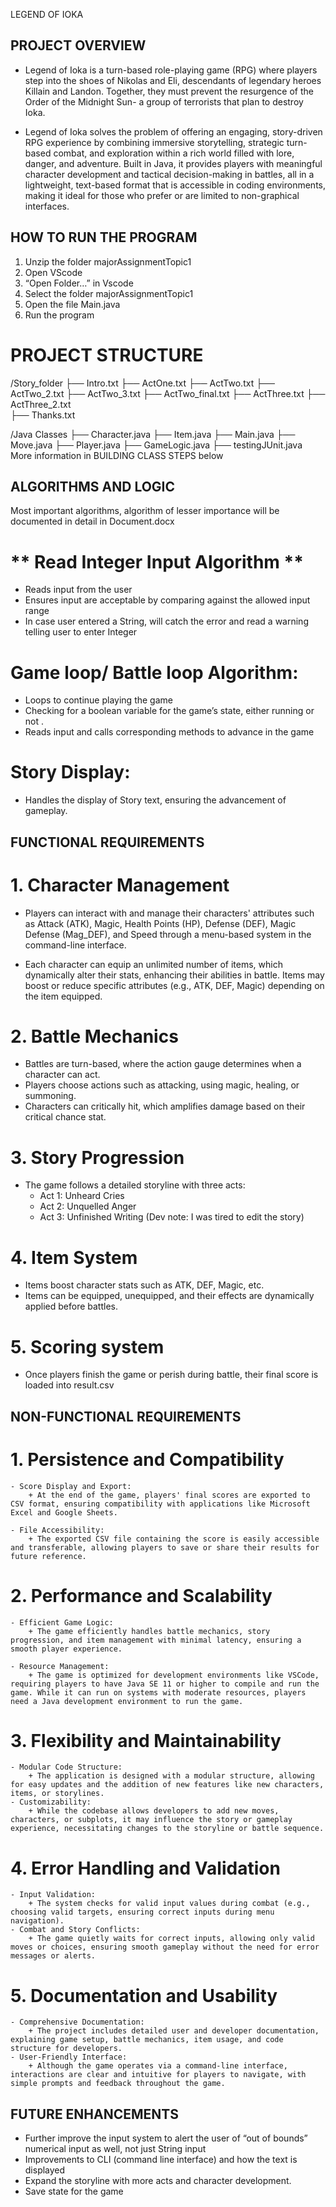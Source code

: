 LEGEND OF IOKA 
## PROJECT OVERVIEW

- Legend of Ioka is a turn-based role-playing game (RPG) where players step into the shoes of Nikolas and   Eli, descendants of legendary heroes Killain and Landon. Together, they must prevent the resurgence of the Order of the Midnight Sun- a group of terrorists that plan to destroy Ioka. 


- Legend of Ioka solves the problem of offering an engaging, story-driven RPG experience by combining immersive storytelling, strategic turn-based combat, and exploration within a rich world filled with lore, danger, and adventure. Built in Java, it provides players with meaningful character development and tactical decision-making in battles, all in a lightweight, text-based format that is accessible in coding environments, making it ideal for those who prefer or are limited to non-graphical interfaces.

## HOW TO RUN THE PROGRAM
1. Unzip the folder majorAssignmentTopic1
2. Open VScode
3. “Open Folder…” in Vscode
4. Select the folder majorAssignmentTopic1
5. Open the file Main.java
6. Run the program

# PROJECT STRUCTURE
/Story_folder
  ├── Intro.txt 
  ├── ActOne.txt 
  ├── ActTwo.txt 
  ├── ActTwo_2.txt 
  ├── ActTwo_3.txt 
  ├── ActTwo_final.txt 
  ├── ActThree.txt 
  ├── ActThree_2.txt   
  ├── Thanks.txt 

/Java Classes
  ├── Character.java 
  ├── Item.java 
  ├── Main.java 
  ├── Move.java 
  ├── Player.java 
  ├── GameLogic.java 
  ├── testingJUnit.java 
More information in BUILDING CLASS STEPS below



## ALGORITHMS AND LOGIC

Most important algorithms, algorithm of lesser importance will be documented in detail in Document.docx

# ** Read Integer Input Algorithm **
- Reads input from the user
-  Ensures input are acceptable by comparing against the allowed input range 
- In case user entered a String, will catch the error and read a warning telling user to enter Integer

# **Game loop/ Battle loop Algorithm:**
- Loops to continue playing the game
- Checking for a boolean variable for the game’s state, either running or not .
- Reads input and calls corresponding methods to advance in the game

# **Story Display:**
- Handles the display of Story text, ensuring the advancement of gameplay.


## FUNCTIONAL REQUIREMENTS
# 1. Character Management
- Players can interact with and manage their characters' attributes such as Attack (ATK), Magic, Health Points (HP), Defense (DEF), Magic Defense (Mag_DEF), and Speed through a menu-based system in the command-line interface.

- Each character can equip an unlimited number of items, which dynamically alter their stats, enhancing their abilities in battle. Items may boost or reduce specific attributes (e.g., ATK, DEF, Magic) depending on the item equipped.

# 2. Battle Mechanics
- Battles are turn-based, where the action gauge determines when a character can act.
- Players choose actions such as attacking, using magic, healing, or summoning.
- Characters can critically hit, which amplifies damage based on their critical chance stat.

# 3. Story Progression
- The game follows a detailed storyline with three acts:
    + Act 1: Unheard Cries
    + Act 2: Unquelled Anger
    + Act 3: Unfinished Writing (Dev note: I was tired to edit the story)

# 4. Item System
- Items boost character stats such as ATK, DEF, Magic, etc.
- Items can be equipped, unequipped, and their effects are dynamically applied before battles.

# 5. Scoring system
- Once players finish the game or perish during battle, their final score is loaded into result.csv


## NON-FUNCTIONAL REQUIREMENTS
# 1. Persistence and Compatibility
    - Score Display and Export:
        + At the end of the game, players' final scores are exported to CSV format, ensuring compatibility with applications like Microsoft Excel and Google Sheets.

    - File Accessibility:
        + The exported CSV file containing the score is easily accessible and transferable, allowing players to save or share their results for future reference.
# 2. Performance and Scalability
    - Efficient Game Logic:
        + The game efficiently handles battle mechanics, story progression, and item management with minimal latency, ensuring a smooth player experience.

    - Resource Management:
        + The game is optimized for development environments like VSCode, requiring players to have Java SE 11 or higher to compile and run the game. While it can run on systems with moderate resources, players need a Java development environment to run the game.

# 3. Flexibility and Maintainability
    - Modular Code Structure:
        + The application is designed with a modular structure, allowing for easy updates and the addition of new features like new characters, items, or storylines.
    - Customizability:
        + While the codebase allows developers to add new moves, characters, or subplots, it may influence the story or gameplay experience, necessitating changes to the storyline or battle sequence.

# 4. Error Handling and Validation
    - Input Validation:
        + The system checks for valid input values during combat (e.g., choosing valid targets, ensuring correct inputs during menu navigation).
    - Combat and Story Conflicts:
        + The game quietly waits for correct inputs, allowing only valid moves or choices, ensuring smooth gameplay without the need for error messages or alerts.


# 5. Documentation and Usability
    - Comprehensive Documentation:
        + The project includes detailed user and developer documentation, explaining game setup, battle mechanics, item usage, and code structure for developers.
    - User-Friendly Interface:
        + Although the game operates via a command-line interface, interactions are clear and intuitive for players to navigate, with simple prompts and feedback throughout the game.



## FUTURE ENHANCEMENTS
- Further improve the input system to alert the user of “out of bounds” numerical input as well, not just String input
- Improvements to CLI (command line interface) and how the text is displayed
- Expand the storyline with more acts and character development.
- Save state for the game


